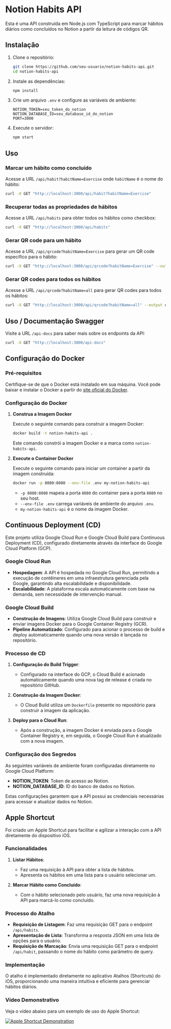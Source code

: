 # Notion Habits API

Esta é uma API construída em Node.js com TypeScript para marcar hábitos diários como concluídos no Notion a partir da leitura de códigos QR.

## Instalação

1. Clone o repositório:

   ```bash
   git clone https://github.com/seu-usuario/notion-habits-api.git
   cd notion-habits-api
   ```

2. Instale as dependências:

   ```bash
   npm install
   ```

3. Crie um arquivo `.env` e configure as variáveis de ambiente:

   ```env
   NOTION_TOKEN=seu_token_do_notion
   NOTION_DATABASE_ID=seu_database_id_do_notion
   PORT=3000
   ```

4. Execute o servidor:
   ```bash
   npm start
   ```

## Uso

### Marcar um hábito como concluído

Acesse a URL `/api/habit?habitName=Exercise` onde `habitName` é o nome do hábito:

```bash
curl -X GET "http://localhost:3000/api/habit?habitName=Exercise"
```

### Recuperar todas as propriedades de hábitos

Acesse a URL `/api/habits` para obter todos os hábitos como checkbox:

```bash
curl -X GET "http://localhost:3000/api/habits"
```

### Gerar QR code para um hábito

Acesse a URL `/api/qrcode?habitName=Exercise` para gerar um QR code específico para o hábito:

```bash
curl -X GET "http://localhost:3000/api/qrcode?habitName=Exercise" --output Exercise.png
```

### Gerar QR codes para todos os hábitos

Acesse a URL `/api/qrcode?habitName=all` para gerar QR codes para todos os hábitos:

```bash
curl -X GET "http://localhost:3000/api/qrcode?habitName=all" --output qrcodes.zip
```

## Uso / Documentação Swagger

Visite a URL `/api-docs` para saber mais sobre os endpoints da API:

```bash
curl -X GET "http://localhost:3000/api-docs"
```

## Configuração do Docker

### Pré-requisitos

Certifique-se de que o Docker está instalado em sua máquina. Você pode baixar e instalar o Docker a partir do [site oficial do Docker](https://www.docker.com/get-started).

### Configuração do Docker

1. **Construa a Imagem Docker**

   Execute o seguinte comando para construir a imagem Docker:

   ```bash
   docker build -t notion-habits-api .
   ```

   Este comando constrói a imagem Docker e a marca como `notion-habits-api`.
   <br>

2. **Execute o Container Docker**

   Execute o seguinte comando para iniciar um container a partir da imagem construída:

   ```bash
   docker run -p 8080:8080 --env-file .env my-notion-habits-api
   ```

   - `-p 8080:8080` mapeia a porta `8080` do container para a porta `8080` no seu host.
   - `--env-file .env` carrega variáveis de ambiente do arquivo `.env`.
   - `my-notion-habits-api` é o nome da imagem Docker.

## Continuous Deployment (CD)

Este projeto utiliza Google Cloud Run e Google Cloud Build para Continuous Deployment (CD), configurado diretamente através da interface do Google Cloud Platform (GCP).

### Google Cloud Run

- **Hospedagem**: A API é hospedada no Google Cloud Run, permitindo a execução de contêineres em uma infraestrutura gerenciada pela Google, garantindo alta escalabilidade e disponibilidade.
- **Escalabilidade**: A plataforma escala automaticamente com base na demanda, sem necessidade de intervenção manual.

### Google Cloud Build

- **Construção de Imagens**: Utiliza Google Cloud Build para construir e enviar imagens Docker para o Google Container Registry (GCR).
- **Pipeline Automatizado**: Configurado para acionar o processo de build e deploy automaticamente quando uma nova versão é lançada no repositório.

### Processo de CD

1. **Configuração do Build Trigger**:

   - Configurado na interface do GCP, o Cloud Build é acionado automaticamente quando uma nova tag de release é criada no repositório GitHub.

2. **Construção da Imagem Docker**:

   - O Cloud Build utiliza um `Dockerfile` presente no repositório para construir a imagem da aplicação.

3. **Deploy para o Cloud Run**:
   - Após a construção, a imagem Docker é enviada para o Google Container Registry e, em seguida, o Google Cloud Run é atualizado com a nova imagem.

### Configuração dos Segredos

As seguintes variáveis de ambiente foram configuradas diretamente no Google Cloud Platform:

- **NOTION_TOKEN**: Token de acesso ao Notion.
- **NOTION_DATABASE_ID**: ID do banco de dados no Notion.

Estas configurações garantem que a API possui as credenciais necessárias para acessar e atualizar dados no Notion.

## Apple Shortcut

Foi criado um Apple Shortcut para facilitar e agilizar a interação com a API diretamente do dispositivo iOS.

### Funcionalidades

1. **Listar Hábitos**:

   - Faz uma requisição à API para obter a lista de hábitos.
   - Apresenta os hábitos em uma lista para o usuário selecionar um.

2. **Marcar Hábito como Concluído**:
   - Com o hábito selecionado pelo usuário, faz uma nova requisição à API para marcá-lo como concluído.

### Processo do Atalho

- **Requisição de Listagem**: Faz uma requisição GET para o endpoint `/api/habits`.
- **Apresentação de Lista**: Transforma a resposta JSON em uma lista de opções para o usuário.
- **Requisição de Marcação**: Envia uma requisição GET para o endpoint `/api/habit`, passando o nome do hábito como parâmetro de query.

### Implementação

O atalho é implementado diretamente no aplicativo Atalhos (Shortcuts) do iOS, proporcionando uma maneira intuitiva e eficiente para gerenciar hábitos diários.

### Vídeo Demonstrativo

Veja o vídeo abaixo para um exemplo de uso do Apple Shortcut:

[![Apple Shortcut Demonstration](https://img.youtube.com/vi/<YOUR_VIDEO_ID>/0.jpg)](https://www.youtube.com/watch?v=<YOUR_VIDEO_ID>)

